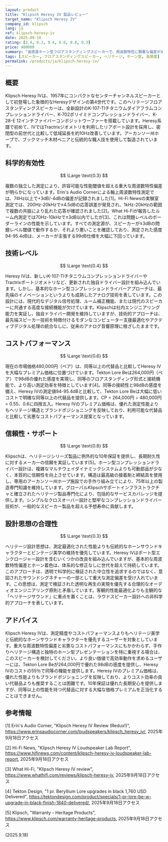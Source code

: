 ```yaml
---
layout: product
title: "Klipsch Heresy IV 製品レビュー"
target_name: "Klipsch Heresy IV"
company_id: klipsch
lang: ja
ref: klipsch-heresy-iv
date: 2025-09-18
rating: [2.4, 0.3, 0.4, 0.6, 0.8, 0.3]
price: 480000
summary: "高感度ホーン型フロアスタンディングスピーカーで、周波数特性に顕著な偏差があり、測定データに基づく正当性を欠く高価格設定が問題となっています。"
tags: [スピーカー, フロアスタンディングスピーカー, ヘリテージ, ホーン型, 高感度]
permalink: /products/ja/klipsch-heresy-iv/
---
```

## 概要

Klipsch Heresy IVは、1957年にコンパクトなセンターチャンネルスピーカーとして初登場した象徴的なHeresyデザインの第4世代です。このヘリテージフロアスタンディングスピーカーは、全新設計のK-107-TIチタニウムダイアフラムコンプレッションドライバー、K-702ポリイミドコンプレッションドライバー、K-28-E 12インチファイバーコンポジットウーファーを搭載しています。Heresy系譜で初めて、IVではTractrixジオメトリを利用したリアポート設計を採用し、密閉型の前世代と比較して低域延長を約10Hz改善しています。アーカンソー州ホープで、ブックマッチ木材ベニアと伝統的な職人技を使用して製造されています。

## 科学的有効性

$$ \Large \text{0.3} $$

複数の独立した測定により、許容可能な性能閾値を超える重大な周波数特性偏差が明らかになっています。Erin's Audio Cornerによる軸上周波数特性測定では、74Hz以上で+3dB/-4dBの偏差が記録されました[1]。Hi-Fi Newsの実験室測定では、200Hz-20kHzで±4.5dBの応答誤差が発見され、1kHz-20kHzの範囲で複数の共振により乱れた応答が確認されました[2]。What Hi-Fiが報告したルーム内測定では70Hz-10kHzで±3dB以内でしたが[3]、これは問題レベルのボーダーラインの性能を示しています。すべての測定源が、スピーカーが±3dBの問題レベル閾値で動作するか、それより悪いことを確認しており、測定された感度94-95.4dBは、メーカーが主張する99dB仕様を大幅に下回っています。

## 技術レベル

$$ \Large \text{0.4} $$

Heresy IVは、新しいK-107-TIチタニウムコンプレッションドライバーやTractrixポートジオメトリなど、更新された独自ドライバー設計を組み込んでいます。しかし、基本的なホーン型コンプレッションドライバーアプローチは、最先端のイノベーションというよりも成熟したアナログ技術を表しています。この設計には、現代的なデジタル信号処理、ルーム補正機能、または現代のスピーカーに共通する高度な接続機能が欠けています。Klipschは社内エンジニアリング能力を実証し、独自ドライバー開発を維持していますが、技術的アプローチは、最先端スピーカー技術を特徴付けるモダンなコンピューター支援最適化やアクティブデジタル処理の統合なしに、従来のアナログ音響原理に根ざしたままです。

## コストパフォーマンス

$$ \Large \text{0.6} $$

現在の市場価格480,000円（ペア）は、同等以上の代替品と比較してHeresy IVを大幅なプレミアム価格に位置づけています。Tekton Lore Beは264,000円（ペア）で98dBの優れた感度を実現し、同等のフロアスタンディング形式と接続機能で、より高い測定効率を特徴としています[4]。同等の接続性と98dBの感度を備え、Heresy IVの測定値94-95.4dBと比較して、Tekton Lore Beは大幅に低いコストで明確な同等以上の代替品を提供します。CP = 264,000円 ÷ 480,000円 = 0.55、0.6に四捨五入。Heresy IVのプレミアム価格は、優れた測定性能よりもヘリテージ構造とブランドポジショニングを反映しており、利用可能な代替品と比較して劣悪なコストパフォーマンス提案となっています。

## 信頼性・サポート

$$ \Large \text{0.8} $$

Klipschは、ヘリテージシリーズ製品に例外的な10年保証を提供し、長期耐久性に対するメーカーの信頼を実証しています[5]。ホーン型コンプレッションドライバー設計は、複雑なマルチウェイダイナミックシステムよりも可動部品が少なく、本質的に信頼性を向上させています。構造は最高級の接着剤と締結具を使用し、専用のアーカンソー州ホープ施設での手作り組み立てにより、75年以上の製造専門知識を維持しています。グローバルKlipschサポートインフラストラクチャと確立されたヘリテージ製品専門化により、包括的なサービスカバレッジを提供します。シンプルなクロスオーバー設計と堅牢なコンプレッションドライバー技術が、一般的なスピーカー製品を超える予想寿命に貢献します。

## 設計思想の合理性

$$ \Large \text{0.3} $$

ヘリテージ設計思想は、測定最適化された性能よりも伝統的なホーンサウンドキャラクターとビンテージ美学の維持を優先しています。Heresy IVはポート型エンクロージャー設計を含むいくつかの改良を組み込んでいますが、基本的な周波数特性偏差とホーン着色は、体系的な修正なしに世代を超えて持続しています。このアプローチは、透明で科学的に検証された中立性を追求するのではなく、意図されたサウンドシグネチャーの一部として重大な測定偏差を受け入れています。この思想は、測定で検証された透明な再生の実現を優先する合理的なオーディオエンジニアリング原則と矛盾しています。客観的性能最適化よりも主観的な「ヘリテージサウンド」に重点を置くことは、ラウドスピーカー設計への非科学的アプローチを表しています。

## アドバイス

Klipsch Heresy IVは、測定精度やコストパフォーマンスよりもヘリテージ美学と伝統的なホーンサウンドキャラクターを優先するユーザーを対象としています。重大な周波数特性偏差と劣悪なコストパフォーマンスにもかかわらず、手作りヘリテージ構造と独特のホーン型プレゼンテーションを特に重視する場合は、このスピーカーを検討してください。より良い価値で高効率動作を求めるユーザーには、Tekton Lore Beが264,000円で優れた98dBの感度を提供し、Heresy IVのコストの55％で同等の機能を提供します。Heresy IVのプレミアム価格は、優れた性能よりもブランドポジショニングを反映しており、よりコスト効率の良い代替品よりも推奨することは困難です。10年保証は優れた長期安心を提供しますが、同等以上の性能を持つ代替品に対する大幅な価格プレミアムを正当化することはできません。

## 参考情報

[1] Erin's Audio Corner, "Klipsch Heresy IV Review (Redux!)", https://www.erinsaudiocorner.com/loudspeakers/klipsch_heresy_iv/, 2025年9月18日アクセス

[2] Hi-Fi News, "Klipsch Heresy IV Loudspeaker Lab Report", https://www.hifinews.com/content/klipsch-heresy-iv-loudspeaker-lab-report, 2025年9月18日アクセス

[3] What Hi-Fi, "Klipsch Heresy IV review", https://www.whathifi.com/reviews/klipsch-heresy-iv, 2025年9月18日アクセス

[4] Tekton Design, "1 pr. Beryllium Lore upgrades in black 1,760 USD Delivered", https://tektondesign.com/product/specials/1-pr-lore-be-w-upgrade-in-black-finish-1840-delivered/, 2025年9月18日アクセス

[5] Klipsch, "Warranty - Heritage Products", https://www.klipsch.com/warranty-heritage-products, 2025年9月18日アクセス

(2025.9.18)
